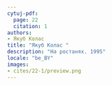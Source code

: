 ```yaml
---
cytuj-pdf:
  page: 22
  citation: 1
authors:
- Якуб Колас 
title: "Якуб Колас "
description: "На ростанях. 1995"
locale: "be_BY"
images:
- cites/22-1/preview.png
---
```

